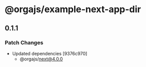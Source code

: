# @orgajs/example-next-app-dir

## 0.1.1

### Patch Changes

- Updated dependencies [9376c970]
  - @orgajs/next@4.0.0
